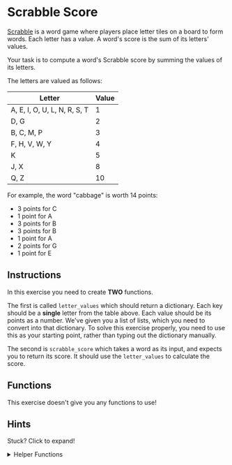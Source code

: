 # Scrabble Score

[Scrabble](https://en.wikipedia.org/wiki/Scrabble) is a word game where players place letter tiles on a board to form words.
Each letter has a value.
A word's score is the sum of its letters' values.

Your task is to compute a word's Scrabble score by summing the values of its letters.

The letters are valued as follows:

| Letter                       | Value |
| ---------------------------- | ----- |
| A, E, I, O, U, L, N, R, S, T | 1     |
| D, G                         | 2     |
| B, C, M, P                   | 3     |
| F, H, V, W, Y                | 4     |
| K                            | 5     |
| J, X                         | 8     |
| Q, Z                         | 10    |

For example, the word "cabbage" is worth 14 points:

- 3 points for C
- 1 point for A
- 3 points for B
- 3 points for B
- 1 point for A
- 2 points for G
- 1 point for E

## Instructions

In this exercise you need to create **TWO** functions.

The first is called `letter_values` which should return a dictionary.
Each key should be a **single** letter from the table above.
Each value should be its points as a number.
We've given you a list of lists, which you need to convert into that dictionary.
To solve this exercise properly, you need to use this as your starting point, rather than typing out the dictionary manually.

The second is `scrabble_score` which takes a word as its input, and expects you to return its score.
It should use the `letter_values` to calculate the score.

## Functions

This exercise doesn't give you any functions to use!

## Hints

Stuck? Click to expand!

<details><summary>Helper Functions</summary>

There are lots of helper functions that could be useful here. For example, most languages provide:

- `contains`, which tells you whether one string contains another.
- `index_of`, which tells you where in a list/string an item is
- `to_upper_case`, which turns a string into its upper case equivalent.

Starting off by adding these functions will make your life a lot easier.

Maybe you've already written those functions in other exercises and you can reuse them here?

</details>
